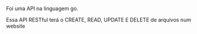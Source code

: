 Foi uma API na linguagem go. 

Essa API RESTful terá o CREATE, READ, UPDATE E DELETE de arquivos num website